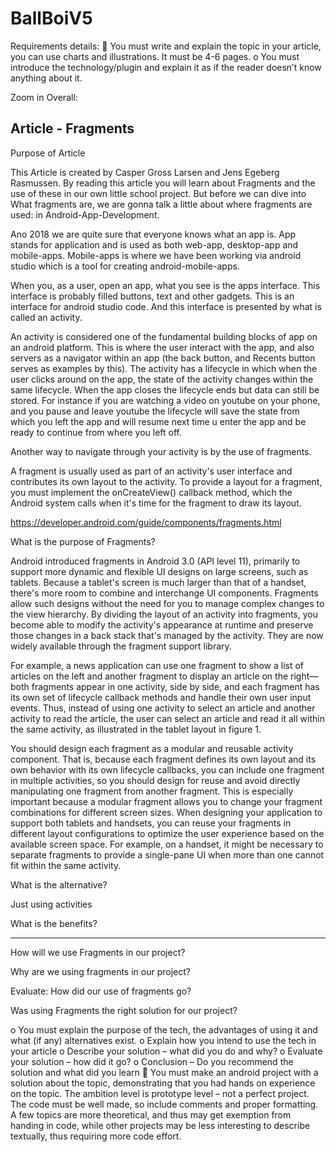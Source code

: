 # BallBoiV5

Requirements details:
 You must write and explain the topic in your article, you can use charts and illustrations. It must be
4-6 pages.
o You must introduce the technology/plugin and explain it as if the reader doesn’t know
anything about it.

Zoom in Overall:
## Article - Fragments

Purpose of Article

This Article is created by Casper Gross Larsen and Jens Egeberg Rasmussen. By reading this article you will learn about Fragments and the use of these in our own little school project. But before we can dive into What fragments are, we are gonna talk a little about where fragments are used: in Android-App-Development.

Ano 2018 we are quite sure that everyone knows what an app is. App stands for application and is used as both web-app, desktop-app and mobile-apps. Mobile-apps is where we have been working via android studio which is a tool for creating android-mobile-apps. 

When you, as a user, open an app, what you see is the apps interface. This interface is probably filled buttons, text and other gadgets. This is an interface for android studio code. And this interface is presented by what is called an activity.

An activity is considered one of the fundamental building blocks of app on an android platform. This is where the user interact with the app, and also servers as a navigator within an app (the back button, and Recents button serves as examples by this). The activity has a lifecycle in which when the user clicks around on the app, the state of the activity changes within the same lifecycle. When the app closes the lifecycle ends but data can still be stored. For instance if you are watching a video on youtube on your phone, and you pause and leave youtube the lifecycle will save the state from which you left the app and will resume next time u enter the app and be ready to continue from where you left off.

Another way to navigate through your activity is by the use of fragments.

A fragment is usually used as part of an activity's user interface and contributes its own layout to the activity. To provide a layout for a fragment, you must implement the onCreateView() callback method, which the Android system calls when it's time for the fragment to draw its layout.

https://developer.android.com/guide/components/fragments.html

What is the purpose of Fragments?

Android introduced fragments in Android 3.0 (API level 11), primarily to support more dynamic and flexible UI designs on large screens, such as tablets. Because a tablet's screen is much larger than that of a handset, there's more room to combine and interchange UI components. Fragments allow such designs without the need for you to manage complex changes to the view hierarchy. By dividing the layout of an activity into fragments, you become able to modify the activity's appearance at runtime and preserve those changes in a back stack that's managed by the activity. They are now widely available through the fragment support library.

For example, a news application can use one fragment to show a list of articles on the left and another fragment to display an article on the right—both fragments appear in one activity, side by side, and each fragment has its own set of lifecycle callback methods and handle their own user input events. Thus, instead of using one activity to select an article and another activity to read the article, the user can select an article and read it all within the same activity, as illustrated in the tablet layout in figure 1.

You should design each fragment as a modular and reusable activity component. That is, because each fragment defines its own layout and its own behavior with its own lifecycle callbacks, you can include one fragment in multiple activities, so you should design for reuse and avoid directly manipulating one fragment from another fragment. This is especially important because a modular fragment allows you to change your fragment combinations for different screen sizes. When designing your application to support both tablets and handsets, you can reuse your fragments in different layout configurations to optimize the user experience based on the available screen space. For example, on a handset, it might be necessary to separate fragments to provide a single-pane UI when more than one cannot fit within the same activity.

What is the alternative?

Just using activities

What is the benefits?

-------------------------------------

How will we use Fragments in our project?

Why are we using fragments in our project?

Evaluate: How did our use of fragments go?

Was using Fragments the right solution for our project?

o You must explain the purpose of the tech, the advantages of using it and what (if any)
alternatives exist.
o Explain how you intend to use the tech in your article
o Describe your solution – what did you do and why?
o Evaluate your solution – how did it go?
o Conclusion – Do you recommend the solution and what did you learn
 You must make an android project with a solution about the topic, demonstrating that you had
hands on experience on the topic. The ambition level is prototype level – not a perfect project. The
code must be well made, so include comments and proper formatting. A few topics are more
theoretical, and thus may get exemption from handing in code, while other projects may be less
interesting to describe textually, thus requiring more code effort.
